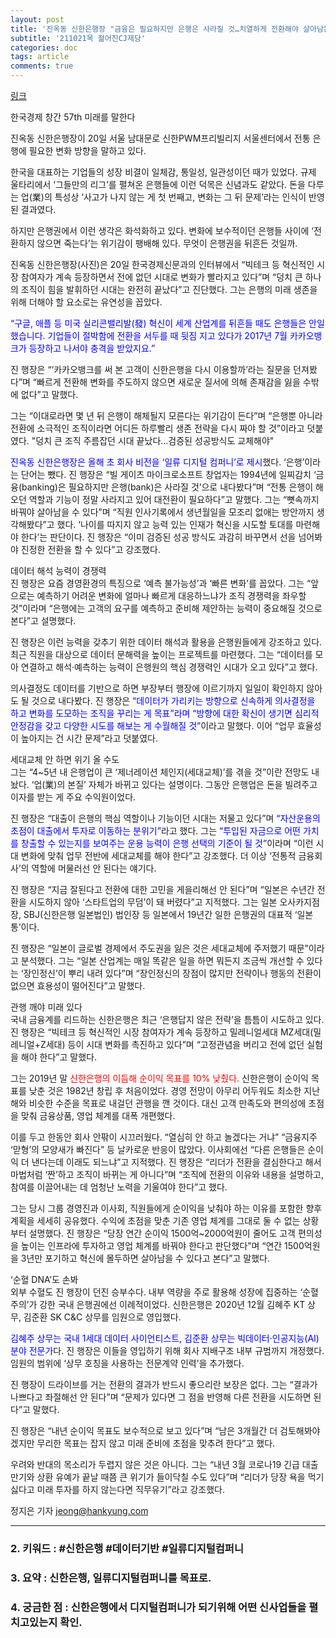 ```yaml
---
layout: post
title: '진옥동 신한은행장 "금융은 필요하지만 은행은 사라질 것…치열하게 전환해야 살아남는다"'
subtitle: '211021목 젊어진CJ제당'
categories: doc
tags: article
comments: true
---
```


[링크](https://news.naver.com/main/read.naver?mode=LPOD&mid=sec&oid=015&aid=0004618627)

한국경제 창간 57th 미래를 말한다   

진옥동 신한은행장이 20일 서울 남대문로 신한PWM프리빌리지 서울센터에서 전통 은행에 필요한 변화 방향을 말하고 있다.   

한국을 대표하는 기업들의 성장 비결이 일체감, 통일성, 일관성이던 때가 있었다. 규제 울타리에서 ‘그들만의 리그’를 펼쳐온 은행들에 이런 덕목은 신념과도 같았다. 돈을 다루는 업(業)의 특성상 ‘사고가 나지 않는 게 첫 번째고, 변화는 그 뒤 문제’라는 인식이 반영된 결과였다.   

하지만 은행권에서 이런 생각은 화석화하고 있다. 변화에 보수적이던 은행들 사이에 ‘전환하지 않으면 죽는다’는 위기감이 팽배해 있다. 무엇이 은행권을 뒤흔든 것일까.   

진옥동 신한은행장(사진)은 20일 한국경제신문과의 인터뷰에서 “빅테크 등 혁신적인 시장 참여자가 계속 등장하면서 전에 없던 시대로 변화가 빨라지고 있다”며 “덩치 큰 하나의 조직이 힘을 발휘하던 시대는 완전히 끝났다”고 진단했다. 그는 은행의 미래 생존을 위해 더해야 할 요소로는 유연성을 꼽았다.   

<span style="color:blue">“구글, 애플 등 미국 실리콘밸리발(發) 혁신이 세계 산업계를 뒤흔들 때도 은행들은 안일했습니다. 기업들이 절박함에 전환을 서두를 때 뒷짐 지고 있다가 2017년 7월 카카오뱅크가 등장하고 나서야 충격을 받았지요.”</span>   

진 행장은 “‘카카오뱅크를 써 본 고객이 신한은행을 다시 이용할까’라는 질문을 던져봤다”며 “빠르게 전환해 변화를 주도하지 않으면 새로운 질서에 의해 존재감을 잃을 수밖에 없다”고 말했다.   

그는 “이대로라면 몇 년 뒤 은행이 해체될지 모른다는 위기감이 든다”며 “은행뿐 아니라 전환에 소극적인 조직이라면 어디든 하루빨리 생존 전략을 다시 짜야 할 것”이라고 덧붙였다.
"덩치 큰 조직 주름잡던 시대 끝났다…검증된 성공방식도 교체해야"   

<span style="color:blue">진옥동 신한은행장은 올해 초 회사 비전을 ‘일류 디지털 컴퍼니’로 제시</span>했다. ‘은행’이라는 단어는 뺐다. 진 행장은 “빌 게이츠 마이크로소프트 창업자는 1994년에 일찌감치 ‘금융(banking)은 필요하지만 은행(bank)은 사라질 것’으로 내다봤다”며 “전통 은행이 해오던 역할과 기능이 정말 사라지고 있어 대전환이 필요하다”고 말했다. 그는 “뼛속까지 바꿔야 살아남을 수 있다”며 “직원 인사기록에서 생년월일을 모조리 없애는 방안까지 생각해봤다”고 했다. ‘나이를 따지지 않고 능력 있는 인재가 혁신을 시도할 토대를 마련해야 한다’는 판단이다. 진 행장은 “이미 검증된 성공 방식도 과감히 바꾸면서 선을 넘어봐야 진정한 전환을 할 수 있다”고 강조했다.   

데이터 해석 능력이 경쟁력   
진 행장은 요즘 경영환경의 특징으로 ‘예측 불가능성’과 ‘빠른 변화’를 꼽았다. 그는 “앞으로는 예측하기 어려운 변화에 얼마나 빠르게 대응하느냐가 조직 경쟁력을 좌우할 것”이라며 “은행에는 고객의 요구를 예측하고 준비해 제안하는 능력이 중요해질 것으로 본다”고 설명했다.   

진 행장은 이런 능력을 갖추기 위한 데이터 해석과 활용을 은행원들에게 강조하고 있다. 최근 직원을 대상으로 데이터 문해력을 높이는 프로젝트를 마련했다. 그는 “데이터를 모아 연결하고 해석·예측하는 능력이 은행원의 핵심 경쟁력인 시대가 오고 있다”고 했다.   

의사결정도 데이터를 기반으로 하면 부장부터 행장에 이르기까지 일일이 확인하지 않아도 될 것으로 내다봤다. 진 행장은 <span style="color:blue">“데이터가 가리키는 방향으로 신속하게 의사결정을 하고 변화를 도모하는 조직을 꾸리는 게 목표”라며 “방향에 대한 확신이 생기면 심리적 안정감을 갖고 다양한 시도를 해보는 게 수월해질 것”</span>이라고 말했다. 이어 “업무 효율성이 높아지는 건 시간 문제”라고 덧붙였다.   

세대교체 안 하면 위기 올 수도   
그는 “4~5년 내 은행업이 큰 ‘제너레이션 체인지(세대교체)’를 겪을 것”이란 전망도 내놨다. ‘업(業)의 본질’ 자체가 바뀌고 있다는 설명이다. 그동안 은행업은 돈을 빌려주고 이자를 받는 게 주요 수익원이었다.   

진 행장은 “대출이 은행의 핵심 역할이나 기능이던 시대는 저물고 있다”며 <span style="color:blue">“자산운용의 초점이 대출에서 투자로 이동하는 분위기”</span>라고 했다. 그는 <span style="color:blue">“투입된 자금으로 어떤 가치를 창출할 수 있는지를 보여주는 운용 능력이 은행 선택의 기준이 될 것”</span>이라며 “이런 시대 변화에 맞춰 업무 전반에 세대교체를 해야 한다”고 강조했다. 더 이상 ‘전통적 금융회사’의 역할에 머물러선 안 된다는 얘기다.

진 행장은 “지금 잘된다고 전환에 대한 고민을 게을리해선 안 된다”며 “일본은 수년간 전환을 시도하지 않아 ‘스타트업의 무덤’이 돼 버렸다”고 지적했다. 그는 일본 오사카지점장, SBJ(신한은행 일본법인) 법인장 등 일본에서 19년간 일한 은행권의 대표적 ‘일본통’이다.   

진 행장은 “일본이 글로벌 경제에서 주도권을 잃은 것은 세대교체에 주저했기 때문”이라고 분석했다. 그는 “일본 산업계는 매일 똑같은 일을 하면 뭐든지 조금씩 개선할 수 있다는 ‘장인정신’이 뿌리 내려 있다”며 “장인정신의 장점이 많지만 전략이나 행동의 전환이 없으면 효용성이 떨어진다”고 말했다.   

관행 깨야 미래 있다   
국내 금융계를 리드하는 신한은행은 최근 ‘은행답지 않은 전략’을 틈틈이 시도하고 있다. 진 행장은 “빅테크 등 혁신적인 시장 참여자가 계속 등장하고 밀레니얼세대 MZ세대(밀레니얼+Z세대) 등이 시대 변화를 촉진하고 있다”며 “고정관념을 버리고 전에 없던 실험을 해야 한다”고 말했다.   

그는 2019년 말 <span style="color:red">신한은행의 이듬해 순이익 목표를 10% 낮췄다.</span> 신한은행이 순이익 목표를 낮춘 것은 1982년 창립 후 처음이었다. 경영 전망이 아무리 어두워도 최소한 지난해와 비슷한 수준을 목표로 내걸던 관행을 깬 것이다. 대신 고객 만족도와 편의성에 초점을 맞춰 금융상품, 영업 체계를 대폭 개편했다.   

이를 두고 한동안 회사 안팎이 시끄러웠다. “열심히 안 하고 놀겠다는 거냐” “금융지주 ‘맏형’의 모양새가 빠진다” 등 날카로운 반응이 많았다. 이사회에선 “다른 은행들은 순이익 더 낸다는데 이래도 되느냐”고 지적했다. 진 행장은 “리더가 전환을 결심한다고 해서 마법처럼 ‘짠’하고 조직이 바뀌는 게 아니다”며 “조직에 전환의 이유와 내용을 설명하고, 참여를 이끌어내는 데 엄청난 노력을 기울여야 한다”고 했다.   

그는 당시 그룹 경영진과 이사회, 직원들에게 순이익을 낮춰야 하는 이유를 포함한 향후 계획을 세세히 공유했다. 수익에 초점을 맞춘 기존 영업 체계를 그대로 둘 수 없는 상황부터 설명했다. 진 행장은 “당장 연간 순이익 1500억~2000억원이 줄어도 고객 편의성을 높이는 인프라에 투자하고 영업 체계를 바꿔야 한다고 판단했다”며 “연간 1500억원을 3년만 포기하고 혁신에 몰두하면 살아남을 수 있다고 본다”고 말했다.   

‘순혈 DNA’도 손봐   
외부 수혈도 진 행장이 던진 승부수다. 내부 역량을 주로 활용해 성장에 집중하는 ‘순혈주의’가 강한 국내 은행권에선 이례적이었다. 신한은행은 2020년 12월 김혜주 KT 상무, 김준환 SK C&C 상무를 임원으로 영입했다.   

<span style="color:blue">김혜주 상무는 국내 1세대 데이터 사이언티스트, 김준환 상무는 빅데이터·인공지능(AI) 분야 전문가</span>다. 진 행장은 이들을 영입하기 위해 회사 지배구조 내부 규범까지 개정했다. 임원의 범위에 ‘상무 호칭을 사용하는 전문계약 인력’을 추가했다.

진 행장이 드라이브를 거는 전환의 결과가 반드시 좋으리란 보장은 없다. 그는 “결과가 나쁘다고 좌절해선 안 된다”며 “문제가 있다면 그 점을 반영해 다른 전환을 시도하면 된다”고 말했다.   

진 행장은 “내년 순이익 목표도 보수적으로 보고 있다”며 “남은 3개월간 더 검토해봐야겠지만 무리한 목표는 잡지 않고 미래 준비에 초점을 맞추려 한다”고 했다.   

우려와 반대의 목소리가 두렵지 않은 것은 아니다. 그는 “내년 3월 코로나19 긴급 대출 만기와 상환 유예가 끝날 때쯤 큰 위기가 들이닥칠 수도 있다”며 “리더가 당장 욕을 먹기 싫다고 미래 투자를 하지 않는다면 직무유기”라고 강조했다.   

정지은 기자 jeong@hankyung.com

* * *

### 2. 키워드 : \#신한은행 \#데이터기반 \#일류디지털컴퍼니
### 3. 요약 : 신한은행, 일류디지털컴퍼니를 목표로.
### 4. 궁금한 점 : 신한은행에서 디지털컴퍼니가 되기위해 어떤 신사업들을 펼치고있는지 확인.
